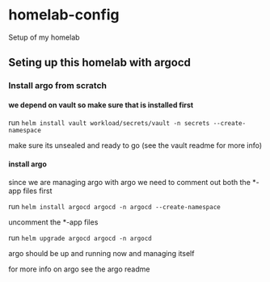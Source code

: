 # homelab-config

Setup of my homelab

## Seting up this homelab with argocd

### Install argo from scratch

#### we depend on vault so make sure that is installed first

run `helm install vault workload/secrets/vault -n secrets --create-namespace`

make sure its unsealed and ready to go (see the vault readme for more info)

#### install argo

since we are managing argo with argo we need to comment out both the \*-app files first

run `helm install argocd argocd -n argocd --create-namespace`

uncomment the \*-app files

run `helm upgrade argocd argocd -n argocd`

argo should be up and running now and managing itself

for more info on argo see the argo readme


